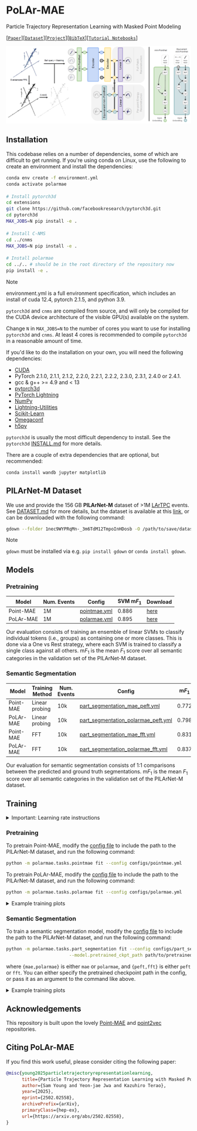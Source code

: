 # PoLAr-MAE

Particle Trajectory Representation Learning with Masked Point Modeling

[[`Paper`](https://arxiv.org/abs/2502.02558)][[`Dataset`](./DATASET.md)][[`Project`](https://youngsm.com/polarmae)][[`BibTeX`](#citing-polar-mae)][[`Tutorial Notebooks`](./tutorial)]

![arch](images/arch.png)

## Installation

This codebase relies on a number of dependencies, some of which are difficult to get running. If you're using conda on Linux, use the following to create an environment and install the dependencies:

```bash
conda env create -f environment.yml
conda activate polarmae

# Install pytorch3d
cd extensions
git clone https://github.com/facebookresearch/pytorch3d.git
cd pytorch3d
MAX_JOBS=N pip install -e .

# Install C-NMS
cd ../cnms
MAX_JOBS=N pip install -e .

# Install polarmae
cd ../.. # should be in the root directory of the repository now
pip install -e .
```

> [!NOTE]
>environment.yml is a full environment specification, which includes an install of cuda 12.4, pytorch 2.1.5, and python 3.9.
> 
> `pytorch3d` and `cnms` are compiled from source, and will only be compiled for the CUDA device architecture of the visible GPU(s) available on the system.

Change `N` in `MAX_JOBS=N` to the number of cores you want to use for installing `pytorch3d` and `cnms`. At least 4 cores is recommended to compile `pytorch3d` in a reasonable amount of time. 

If you'd like to do the installation on your own, you will need the following dependencies:

- [CUDA](https://docs.nvidia.com/cuda/cuda-installation-guide-linux/index.html#)
- PyTorch 2.1.0, 2.1.1, 2.1.2, 2.2.0, 2.2.1, 2.2.2, 2.3.0, 2.3.1, 2.4.0 or 2.4.1.
- gcc & g++ >= 4.9 and < 13
- [pytorch3d](https://github.com/facebookresearch/pytorch3d)
- [PyTorch Lightning](https://github.com/Lightning-AI/pytorch-lightning)
- [NumPy](https://github.com/numpy/numpy)
- [Lightning-Utilities](https://github.com/Lightning-AI/utilities)
- [Scikit-Learn](https://github.com/scikit-learn/scikit-learn)
- [Omegaconf](https://github.com/omry/omegaconf)
- [h5py](https://github.com/h5py/h5py)

`pytorch3d` is usually the most difficult dependency to install. See the `pytorch3d` [INSTALL.md](https://github.com/facebookresearch/pytorch3d/blob/main/INSTALL.md) for more details.

There are a couple of extra dependencies that are optional, but recommended:

```bash
conda install wandb jupyter matplotlib
```

## PILArNet-M Dataset

We use and provide the 156 GB **PILArNet-M** dataset of >1M [LArTPC](https://www.symmetrymagazine.org/article/october-2012/time-projection-chambers-a-milestone-in-particle-detector-technology?language_content_entity=und) events. See [DATASET.md](DATASET.md) for more details, but the dataset is available at this [link](https://drive.google.com/drive/folders/1nec9WYPRqMn-_3m6TdM12TmpoInHDosb?usp=drive_link), or can be downloaded with the following command:

```bash
gdown --folder 1nec9WYPRqMn-_3m6TdM12TmpoInHDosb -O /path/to/save/dataset
```

> [!NOTE]
> `gdown` must be installed via e.g. `pip install gdown` or `conda install gdown`.


## Models


### Pretraining
| Model | Num. Events |  Config | SVM $\text{m}F_1$ | Download |
|-------|-------------|---------|-------|----------|
| Point-MAE | 1M | [pointmae.yml](https://github.com/DeepLearnPhysics/PoLAr-MAE/blob/main/configs/pointmae.yml) | 0.886 | [here](https://github.com/DeepLearnPhysics/PoLAr-MAE/releases/download/weights/mae_pretrain.ckpt) |
| PoLAr-MAE | 1M | [polarmae.yml](https://github.com/DeepLearnPhysics/PoLAr-MAE/blob/main/configs/polarmae.yml) | 0.895 | [here](https://github.com/DeepLearnPhysics/PoLAr-MAE/releases/download/weights/polarmae_pretrain.ckpt) |

Our evaluation consists of training an ensemble of linear SVMs to classify individual tokens (i.e., groups) as containing one or more classes. This is done via a One vs Rest strategy, where each SVM is trained to classify a single class against all others. $\text{m}F_1$ is the mean $F_1$ score over all semantic categories in the validation set of the PILArNet-M dataset.

### Semantic Segmentation

| Model | Training Method | Num. Events |  Config | $\text{m}F_1$ | Download |
|-------|-----------------|-------------|---------|-------|----------|
| Point-MAE | Linear probing | 10k | [part_segmentation_mae_peft.yml](https://github.com/DeepLearnPhysics/PoLAr-MAE/blob/main/configs/part_segmentation_mae_peft.yml) | 0.772 | [here](https://github.com/DeepLearnPhysics/PoLAr-MAE/releases/download/weights/mae_peft_segsem_10k.ckpt) |
| PoLAr-MAE | Linear probing | 10k | [part_segmentation_polarmae_peft.yml](https://github.com/DeepLearnPhysics/PoLAr-MAE/blob/main/configs/part_segmentation_polarmae_peft.yml) | 0.798 | [here](https://github.com/DeepLearnPhysics/PoLAr-MAE/releases/download/weights/polarmae_peft_segsem_10k.ckpt) |
| Point-MAE | FFT | 10k | [part_segmentation_mae_fft.yml](https://github.com/DeepLearnPhysics/PoLAr-MAE/blob/main/configs/part_segmentation_mae_fft.yml) | 0.831 | [here](https://github.com/DeepLearnPhysics/PoLAr-MAE/releases/download/weights/mae_fft_segsem_10k.ckpt) |
| PoLAr-MAE | FFT | 10k | [part_segmentation_polarmae_fft.yml](https://github.com/DeepLearnPhysics/PoLAr-MAE/blob/main/configs/part_segmentation_polarmae_fft.yml) | 0.837 | [here](https://github.com/DeepLearnPhysics/PoLAr-MAE/releases/download/weights/polarmae_fft_segsem_10k.ckpt) |

Our evaluation for semantic segmentation consists of 1:1 comparisons between the predicted and ground truth segmentations. $\text{m}F_1$ is the mean $F_1$ score over all semantic categories in the validation set of the PILArNet-M dataset.

## Training

<details>
  <summary>Important: Learning rate instructions</summary>

  The following commands use the configurations we used for our experiments. Particularly, our learning rates are set assuming a batch size of 128 (i.e., 32 across 4 GPUs). If you want to train on a single GPU with the same batch size in the configuration file, you will need to scale the learning rate accordingly. We recommend scaling the learning rate by the square root of the ratio of the batch sizes. I.e., if your batch size is $b$, you should set the learning rate $l \rightarrow l \times \sqrt{b/128}$.
</details>


### Pretraining

To pretrain Point-MAE, modify the [config file](https://github.com/DeepLearnPhysics/PoLAr-MAE/blob/main/configs/pointmae.yml) to include the path to the PILArNet-M dataset, and run the following command:

```bash
python -m polarmae.tasks.pointmae fit --config configs/pointmae.yml
```

To pretrain PoLAr-MAE, modify the [config file](https://github.com/DeepLearnPhysics/PoLAr-MAE/blob/main/configs/polarmae.yml) to include the path to the PILArNet-M dataset, and run the following command:

```bash
python -m polarmae.tasks.polarmae fit --config configs/polarmae.yml
```

<details>
  <summary>Example training plots</summary>

  <img src="images/pretrain_loss.png" alt="training plots" width="300">
  <img src="images/svm_f1_scores.png" alt="svm plots" width="300">
</details>

### Semantic Segmentation

To train a semantic segmentation model, modify the [config file](https://github.com/DeepLearnPhysics/PoLAr-MAE/blob/main/configs/part_segmentation_mae_peft.yml) to include the path to the PILArNet-M dataset, and run the following command:

```bash
python -m polarmae.tasks.part_segmentation fit --config configs/part_segmentation_{mae,polarmae}_{peft,fft}.yml \
                        --model.pretrained_ckpt_path path/to/pretrained/checkpoint.ckpt
```

where `{mae,polarmae}` is either `mae` or `polarmae`, and `{peft,fft}` is either `peft` or `fft`. You can either specify the pretrained checkpoint path in the config, or pass it as an argument to the command like above.

<details>
  <summary>Example training plots</summary>

  <img src="images/ft_segsem_loss.png" alt="training plots" width="300">
  <img src="images/ft_segsem_accprec.png" alt="svm plots" width="300">
  <img src="images/ft_segsem_mious.png" alt="svm plots" width="300">
</details>


## Acknowledgements

This repository is built upon the lovely [Point-MAE](https://github.com/Pang-Yatian/Point-MAE) and [point2vec](https://github.com/kabouzeid/point2vec) repositories.

## Citing PoLAr-MAE

If you find this work useful, please consider citing the following paper:

```bibtex
@misc{young2025particletrajectoryrepresentationlearning,
      title={Particle Trajectory Representation Learning with Masked Point Modeling}, 
      author={Sam Young and Yeon-jae Jwa and Kazuhiro Terao},
      year={2025},
      eprint={2502.02558},
      archivePrefix={arXiv},
      primaryClass={hep-ex},
      url={https://arxiv.org/abs/2502.02558}, 
}
```
